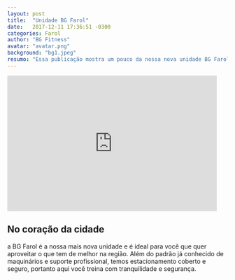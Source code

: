 ```yaml
---
layout: post
title:  "Unidade BG Farol"
date:   2017-12-11 17:36:51 -0300
categories: Farol
author: "BG Fitness"
avatar: "avatar.png"
background: "bg1.jpeg"
resumo: "Essa publicação mostra um pouco da nossa nova unidade BG Farol. Confira a publicação!"
---
```

<div class="col-md-5">
  <iframe width="95%" height="310"
  src="https://www.youtube.com/embed/9kOiZOqdJAU?rel=0&amp;controls=0&amp;showinfo=0"
  frameborder="0" gesture="media" allow="encrypted-media" allowfullscreen></iframe>
</div>
<div class="col-md-7">
  <h2>No coração da cidade</h2>a BG Farol é a nossa mais nova unidade e é ideal para você que quer aproveitar o
  que tem de melhor na região. Além do padrão já conhecido de maquinários e suporte profissional, temos
  estacionamento coberto e seguro,
  portanto aqui você treina com tranquilidade e segurança.
</div>
